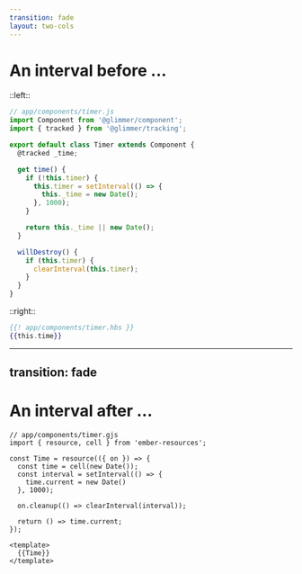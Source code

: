 ```yaml
---
transition: fade
layout: two-cols
---
```


# An interval <span class="inline-subtitle">before ...</span>

::left::

```js 
// app/components/timer.js
import Component from '@glimmer/component';
import { tracked } from '@glimmer/tracking';

export default class Timer extends Component {
  @tracked _time;

  get time() {
    if (!this.timer) {
      this.timer = setInterval(() => {
        this._time = new Date();
      }, 1000);
    }

    return this._time || new Date();
  }

  willDestroy() {
    if (this.timer) {
      clearInterval(this.timer);
    }
  }
}
```

::right::

```hbs 
{{! app/components/timer.hbs }}
{{this.time}}
```

<QRCode class="qr-code" size="350" value="https://limber.glimdown.com/edit?c=MQAgMglgtgRgpgJxAUQCYQC4HsEChcC0IABgDYQBucxIRA%2BgnAHaqIDOIETIADqQIYBjOHUIlyVXowoQ4AdxoNmrBBy68BwgDQahXAOYgMACzgg2WAK4JhIfgDMMiI6ZASzjFolG5if-QBWHO640Dw4GCAAwlhQ4UzMkfYIsSAA5AAC%2BuRQUIgA9IKx8YlpANyhcREgAN5GCEIA1nCoIAC%2BIMmpmdnQeQj5GA2CjQblleEIkXVY3B1dUOkZcLAFUFjo9rII47hwAB6Tkaz2-JakkYICbBwAEnCkpFgA6jikrQdOLBwxVQlM01wIBAAB4nHEBE4AHxA4EgAAq0DgAC5ajUTBA2AA6DBItptWEgwYrPj8aH4YEZIZNFogOi4vIVWH6OCRBlwAAUAEparDgRB7CAOQBCDHY9kIHk1PlwsU4pFIAC85lZAEkAYgKPxSBzuSBFVDeXDjS5MVj6Uj9SAEnIQAARMmcrkVE3tHQARgADN7nTKCTLGBhrNw5Ra8iAAD4R63ye2O7ku9oUkByCCPO1wNhDLAATz10uNAqFcolUplwKucH4CHVTgQWp1JYVvuNBOBBIJfmIuCAA&format=glimdown"></QRCode>


<!-- 

Before diving in to this example, I'm sure the first thing ya'll saw
was the static on the right
this is a big QR Code, as it contains all the text on the slide
and re-directs you to a REPL or Playground where you can play this example..

If you'd like to play along, and your phone happens to not be a telescope, 
feel free to get closer to scan the QR code.


Here, we define an interval which we use to represent a clock.
This has a number of problems:
- our "time" value is bound to a component,
    so we can't tear down our interval at any granularity smaller than a component.
    I'm sure ya'll have seen components that do too much, and this pattern adds to that.
- the teardown, and setup are disjoint... there is a lifecycle hook you have to know aobut.
    since components lend themselves to be overburdened with responsibility, it's very easy 
    intermingle different behaviors' cleanup and setup all over the place within a component. 
- we've hacked in a lifecyle event via a set-once property.
    the getter is still re-evaluated every time underscore time changes


This ... is a disaster.

-->


---
transition: fade
---

# An interval <span class="inline-subtitle">after ...</span>


```gjs 
// app/components/timer.gjs
import { resource, cell } from 'ember-resources';

const Time = resource(({ on }) => {
  const time = cell(new Date());
  const interval = setInterval(() => {
    time.current = new Date()
  }, 1000);

  on.cleanup(() => clearInterval(interval));

  return () => time.current;
});

<template>
  {{Time}}
</template>
```


<QRCode class="qr-code" size="350" value="https://limber.glimdown.com/edit?c=MQAgMglgtgRgpgJxAUQCYQC4HsEChcC0IABgDYQBucxIRA%2BgnAHaqIDOIETIADqQIYBjOHUIlyVXowoQ4AdxoNmrBBy68BwgDQahXAOYgMACzgg2WAK4JhIfgDMMiI6ZASzjFolG5if-QBWHO640Dw4GCAA3iCMFtbaIMKkpCAAviD2CFhQIADkcLCIBHFWNnBseQDc%2BIJYTGyRACrQZgC8sRVlwgAUPTH16QCUIG0AfNG4IEn1jUato0lwKT1M8iAAIvxOPUNDNdN1DZFcTggU-KkdbHAYAJJMZxekfSPj81BwAHSC1p6RHTWck22zgux0AEYAAww-b4ab1H6kOD8JiWHivUYTQTI-gIB5PS49U6IZ57GpTToYazcXZYj7fX4If41NJw3AAHicUD4oLGlKiURanzSaU5AHpubynPy-MRcEA&format=glimdown"></QRCode>


<!-- 

Here we can already see that this looks way less complicated
- setup and teardown of the interval are co-located
- the entire construct is focused on a single responsibility
- teardown occurs at the curly-brace level where Time is used, rather than at the component level
- we don't need to hack in our own lifecycle via a set-once property.

-->

